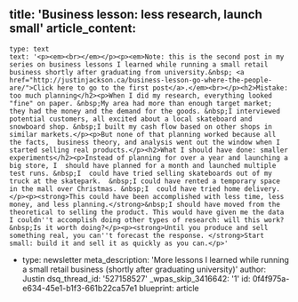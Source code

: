 title: 'Business lesson: less research, launch small'
article_content:
  -
    type: text
    text: '<p><em><br></em></p><p><em>Note: this is the second post in my series on business lessons I learned while running a small retail business shortly after graduating from university.&nbsp; <a href="http://justinjackson.ca/business-lesson-go-where-the-people-are/">Click here to go to the first post</a>.</em><br></p><h2>Mistake: too much planning</h2><p>When I did my research, everything looked "fine" on paper. &nbsp;My area had more than enough target market; they had the money and the demand for the goods. &nbsp;I interviewed potential customers, all excited about a local skateboard and snowboard shop. &nbsp;I built my cash flow based on other shops in similar markets.</p><p>But none of that planning worked because all the facts,  business theory, and analysis went out the window when I started selling real products.</p><h2>What I should have done: smaller experiments</h2><p>Instead of planning for over a year and launching a big store, I  should have planned for a month and launched multiple test runs. &nbsp;I  could have tried selling skateboards out of my truck at the skatepark.  &nbsp;I could have rented a temporary space in the mall over Christmas. &nbsp;I  could have tried home delivery.</p><p><strong>This could have been accomplished with less time, less money, and less planning.</strong>&nbsp;I should have moved from the theoretical to selling the product. This would have given me the data I couldn''t accomplish doing other types of research: will this work? &nbsp;Is it worth doing?</p><p><strong>Until you produce and sell something real, you can''t forecast the response. </strong>Start small: build it and sell it as quickly as you can.</p>'
  -
    type: newsletter
meta_description: 'More lessons I learned while running a small retail business (shortly after graduating university)'
author: Justin
dsq_thread_id: '527158527'
_wpas_skip_3416642: '1'
id: 0f4f975a-e634-45e1-b1f3-661b22ca57e1
blueprint: article
